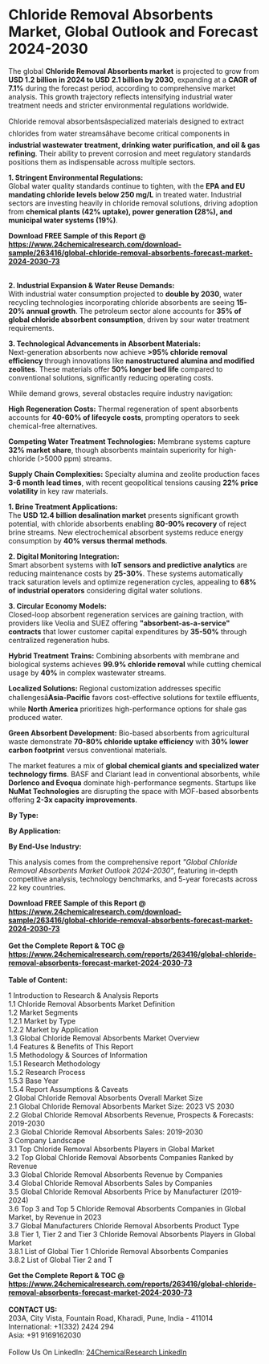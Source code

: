 <h1>Chloride Removal Absorbents Market, Global Outlook and Forecast 2024-2030</h1><p>The global <strong>Chloride Removal Absorbents market</strong> is projected to grow from <strong>USD 1.2 billion in 2024 to USD 2.1 billion by 2030</strong>, expanding at a <strong>CAGR of 7.1%</strong> during the forecast period, according to comprehensive market analysis. This growth trajectory reflects intensifying industrial water treatment needs and stricter environmental regulations worldwide.</p><p>Chloride removal absorbentsâspecialized materials designed to extract chlorides from water streamsâhave become critical components in <strong>industrial wastewater treatment, drinking water purification, and oil &amp; gas refining</strong>. Their ability to prevent corrosion and meet regulatory standards positions them as indispensable across multiple sectors.</p><p><strong>1. Stringent Environmental Regulations:</strong><br>
Global water quality standards continue to tighten, with the <strong>EPA and EU mandating chloride levels below 250 mg/L</strong> in treated water. Industrial sectors are investing heavily in chloride removal solutions, driving adoption from <strong>chemical plants (42% uptake), power generation (28%), and municipal water systems (19%)</strong>.</p><div><b>Download FREE Sample of this Report @ 
            <a href="https://www.24chemicalresearch.com/download-sample/263416/global-chloride-removal-absorbents-forecast-market-2024-2030-73">
            https://www.24chemicalresearch.com/download-sample/263416/global-chloride-removal-absorbents-forecast-market-2024-2030-73</a></b></div><br><p><strong>2. Industrial Expansion &amp; Water Reuse Demands:</strong><br>
With industrial water consumption projected to <strong>double by 2030</strong>, water recycling technologies incorporating chloride absorbents are seeing <strong>15-20% annual growth</strong>. The petroleum sector alone accounts for <strong>35% of global chloride absorbent consumption</strong>, driven by sour water treatment requirements.</p><p><strong>3. Technological Advancements in Absorbent Materials:</strong><br>
Next-generation absorbents now achieve <strong>&gt;95% chloride removal efficiency</strong> through innovations like <strong>nanostructured alumina and modified zeolites</strong>. These materials offer <strong>50% longer bed life</strong> compared to conventional solutions, significantly reducing operating costs.</p><p>While demand grows, several obstacles require industry navigation:</p><p><strong>High Regeneration Costs:</strong> Thermal regeneration of spent absorbents accounts for <strong>40-60% of lifecycle costs</strong>, prompting operators to seek chemical-free alternatives.</p><p><strong>Competing Water Treatment Technologies:</strong> Membrane systems capture <strong>32% market share</strong>, though absorbents maintain superiority for high-chloride (&gt;5000 ppm) streams.</p><p><strong>Supply Chain Complexities:</strong> Specialty alumina and zeolite production faces <strong>3-6 month lead times</strong>, with recent geopolitical tensions causing <strong>22% price volatility</strong> in key raw materials.</p><p><strong>1. Brine Treatment Applications:</strong><br>
The <strong>USD 12.4 billion desalination market</strong> presents significant growth potential, with chloride absorbents enabling <strong>80-90% recovery</strong> of reject brine streams. New electrochemical absorbent systems reduce energy consumption by <strong>40% versus thermal methods</strong>.</p><p><strong>2. Digital Monitoring Integration:</strong><br>
Smart absorbent systems with <strong>IoT sensors and predictive analytics</strong> are reducing maintenance costs by <strong>25-30%</strong>. These systems automatically track saturation levels and optimize regeneration cycles, appealing to <strong>68% of industrial operators</strong> considering digital water solutions.</p><p><strong>3. Circular Economy Models:</strong><br>
Closed-loop absorbent regeneration services are gaining traction, with providers like Veolia and SUEZ offering <strong>"absorbent-as-a-service" contracts</strong> that lower customer capital expenditures by <strong>35-50%</strong> through centralized regeneration hubs.</p><p><strong>Hybrid Treatment Trains:</strong> Combining absorbents with membrane and biological systems achieves <strong>99.9% chloride removal</strong> while cutting chemical usage by <strong>40%</strong> in complex wastewater streams.</p><p><strong>Localized Solutions:</strong> Regional customization addresses specific challengesâ<strong>Asia-Pacific</strong> favors cost-effective solutions for textile effluents, while <strong>North America</strong> prioritizes high-performance options for shale gas produced water.</p><p><strong>Green Absorbent Development:</strong> Bio-based absorbents from agricultural waste demonstrate <strong>70-80% chloride uptake efficiency</strong> with <strong>30% lower carbon footprint</strong> versus conventional materials.</p><p>The market features a mix of <strong>global chemical giants and specialized water technology firms</strong>. BASF and Clariant lead in conventional absorbents, while <strong>Dorlenco and Evoqua</strong> dominate high-performance segments. Startups like <strong>NuMat Technologies</strong> are disrupting the space with MOF-based absorbents offering <strong>2-3x capacity improvements</strong>.</p><p><strong>By Type:</strong></p><p><strong>By Application:</strong></p><p><strong>By End-Use Industry:</strong></p><p>This analysis comes from the comprehensive report <em>"Global Chloride Removal Absorbents Market Outlook 2024-2030"</em>, featuring in-depth competitive analysis, technology benchmarks, and 5-year forecasts across 22 key countries.</p><div><b>Download FREE Sample of this Report @ 
            <a href="https://www.24chemicalresearch.com/download-sample/263416/global-chloride-removal-absorbents-forecast-market-2024-2030-73">
            https://www.24chemicalresearch.com/download-sample/263416/global-chloride-removal-absorbents-forecast-market-2024-2030-73</a></b></div><br><div><b>Get the Complete Report & TOC @ 
            <a href="https://www.24chemicalresearch.com/reports/263416/global-chloride-removal-absorbents-forecast-market-2024-2030-73">
            https://www.24chemicalresearch.com/reports/263416/global-chloride-removal-absorbents-forecast-market-2024-2030-73</a></b></div><br>
            <b>Table of Content:</b><p>1 Introduction to Research & Analysis Reports<br />
    1.1 Chloride Removal Absorbents Market Definition<br />
    1.2 Market Segments<br />
        1.2.1 Market by Type<br />
        1.2.2 Market by Application<br />
    1.3 Global Chloride Removal Absorbents Market Overview<br />
    1.4 Features & Benefits of This Report<br />
    1.5 Methodology & Sources of Information<br />
        1.5.1 Research Methodology<br />
        1.5.2 Research Process<br />
        1.5.3 Base Year<br />
        1.5.4 Report Assumptions & Caveats<br />
2 Global Chloride Removal Absorbents Overall Market Size<br />
    2.1 Global Chloride Removal Absorbents Market Size: 2023 VS 2030<br />
    2.2 Global Chloride Removal Absorbents Revenue, Prospects & Forecasts: 2019-2030<br />
    2.3 Global Chloride Removal Absorbents Sales: 2019-2030<br />
3 Company Landscape<br />
    3.1 Top Chloride Removal Absorbents Players in Global Market<br />
    3.2 Top Global Chloride Removal Absorbents Companies Ranked by Revenue<br />
    3.3 Global Chloride Removal Absorbents Revenue by Companies<br />
    3.4 Global Chloride Removal Absorbents Sales by Companies<br />
    3.5 Global Chloride Removal Absorbents Price by Manufacturer (2019-2024)<br />
    3.6 Top 3 and Top 5 Chloride Removal Absorbents Companies in Global Market, by Revenue in 2023<br />
    3.7 Global Manufacturers Chloride Removal Absorbents Product Type<br />
    3.8 Tier 1, Tier 2 and Tier 3 Chloride Removal Absorbents Players in Global Market<br />
        3.8.1 List of Global Tier 1 Chloride Removal Absorbents Companies<br />
        3.8.2 List of Global Tier 2 and T</p><div><b>Get the Complete Report & TOC @ 
            <a href="https://www.24chemicalresearch.com/reports/263416/global-chloride-removal-absorbents-forecast-market-2024-2030-73">
            https://www.24chemicalresearch.com/reports/263416/global-chloride-removal-absorbents-forecast-market-2024-2030-73</a></b></div><br><b>CONTACT US:</b><br>
            203A, City Vista, Fountain Road, Kharadi, Pune, India - 411014<br>
            International: +1(332) 2424 294<br>
            Asia: +91 9169162030 <br><br>
            Follow Us On LinkedIn: <a href="https://www.linkedin.com/company/24chemicalresearch/">24ChemicalResearch LinkedIn</a>